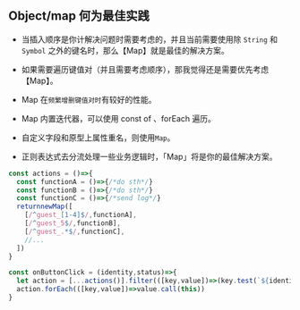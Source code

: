 ## Object/map 何为最佳实践

- 当插入顺序是你计解决问题时需要考虑的，并且当前需要使用除 `String` 和 `Symbol` 之外的键名时，那么【Map】就是最佳的解决方案。

- 如果需要遍历键值对（并且需要考虑顺序），那我觉得还是需要优先考虑【Map】。

- Map 在`频繁增删键值对时`有较好的性能。

- Map 内置迭代器，可以使用 const of 、forEach 遍历。

- 自定义字段和原型上属性重名，则使用`Map`。

- 正则表达式去分流处理一些业务逻辑时，「Map」将是你的最佳解决方案。

```js
const actions = ()=>{
  const functionA = ()=>{/*do sth*/}
  const functionB = ()=>{/*do sth*/}
  const functionC = ()=>{/*send log*/}
  returnnewMap([
    [/^guest_[1-4]$/,functionA],
    [/^guest_5$/,functionB],
    [/^guest_.*$/,functionC],
    //...
  ])
}

const onButtonClick = (identity,status)=>{
  let action = [...actions()].filter(([key,value])=>(key.test(`${identity}_${status}`)))
  action.forEach(([key,value])=>value.call(this))
}
```